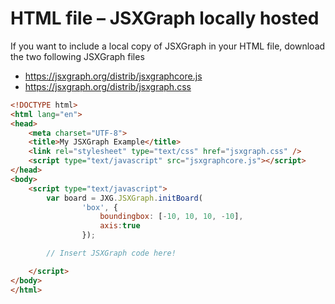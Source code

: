 # HTML file – JSXGraph locally hosted

If you want to include a local copy of JSXGraph in your HTML file,
download the two following JSXGraph files

- <https://jsxgraph.org/distrib/jsxgraphcore.js>
- <https://jsxgraph.org/distrib/jsxgraph.css>

```html
<!DOCTYPE html>
<html lang="en">
<head>
    <meta charset="UTF-8">
    <title>My JSXGraph Example</title>
    <link rel="stylesheet" type="text/css" href="jsxgraph.css" />
    <script type="text/javascript" src="jsxgraphcore.js"></script>
</head>
<body>
    <script type="text/javascript">
        var board = JXG.JSXGraph.initBoard(
                'box', {
                    boundingbox: [-10, 10, 10, -10],
                    axis:true
                });

        // Insert JSXGraph code here!

    </script>
</body>
</html>
```